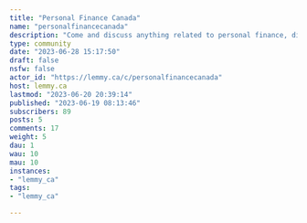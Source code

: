 ```yaml
---
title: "Personal Finance Canada" 
name: "personalfinancecanada"
description: "Come and discuss anything related to personal finance, directly or indirectly, with other Canadians!"
type: community
date: "2023-06-28 15:17:50"
draft: false
nsfw: false
actor_id: "https://lemmy.ca/c/personalfinancecanada"
host: lemmy.ca
lastmod: "2023-06-20 20:39:14"
published: "2023-06-19 08:13:46"
subscribers: 89
posts: 5
comments: 17
weight: 5
dau: 1
wau: 10
mau: 10
instances:
- "lemmy_ca"
tags: 
- "lemmy_ca"

---
```

